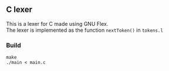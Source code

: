 ## C lexer
This is a lexer for C made using GNU Flex. \
The lexer is implemented as the function `nextToken()` in `tokens.l`

### Build
`make` \
`./main < main.c`
